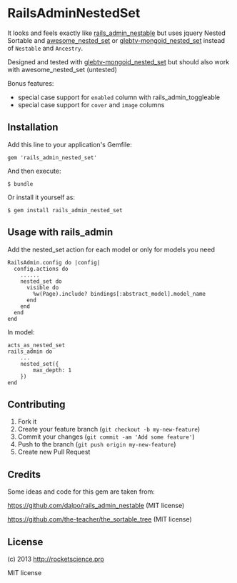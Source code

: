 # RailsAdminNestedSet

It looks and feels exactly like [rails_admin_nestable](https://github.com/dalpo/rails_admin_nestable) but uses jquery Nested Sortable and
[awesome_nested_set](https://github.com/collectiveidea/awesome_nested_set) or [glebtv-mongoid_nested_set](https://github.com/glebtv/mongoid_nested_set) instead of `Nestable` and `Ancestry`.

Designed and tested with [glebtv-mongoid_nested_set](https://github.com/glebtv/mongoid_nested_set) but
should also work with awesome_nested_set (untested)

Bonus features:

* special case support for `enabled` column with rails_admin_toggleable
* special case support for `cover` and `image` columns

## Installation

Add this line to your application's Gemfile:

    gem 'rails_admin_nested_set'

And then execute:

    $ bundle

Or install it yourself as:

    $ gem install rails_admin_nested_set

## Usage with rails_admin

Add the nested_set action for each model or only for models you need

    RailsAdmin.config do |config|
      config.actions do
        ......
        nested_set do
          visible do
            %w(Page).include? bindings[:abstract_model].model_name
          end
        end
      end
    end

In model:

    acts_as_nested_set
    rails_admin do
        ...
        nested_set({
            max_depth: 1
        })
    end

## Contributing

1. Fork it
2. Create your feature branch (`git checkout -b my-new-feature`)
3. Commit your changes (`git commit -am 'Add some feature'`)
4. Push to the branch (`git push origin my-new-feature`)
5. Create new Pull Request

## Credits

Some ideas and code for this gem are taken from:

https://github.com/dalpo/rails_admin_nestable (MIT license)

https://github.com/the-teacher/the_sortable_tree (MIT license)

## License

(c) 2013 http://rocketscience.pro

MIT license
